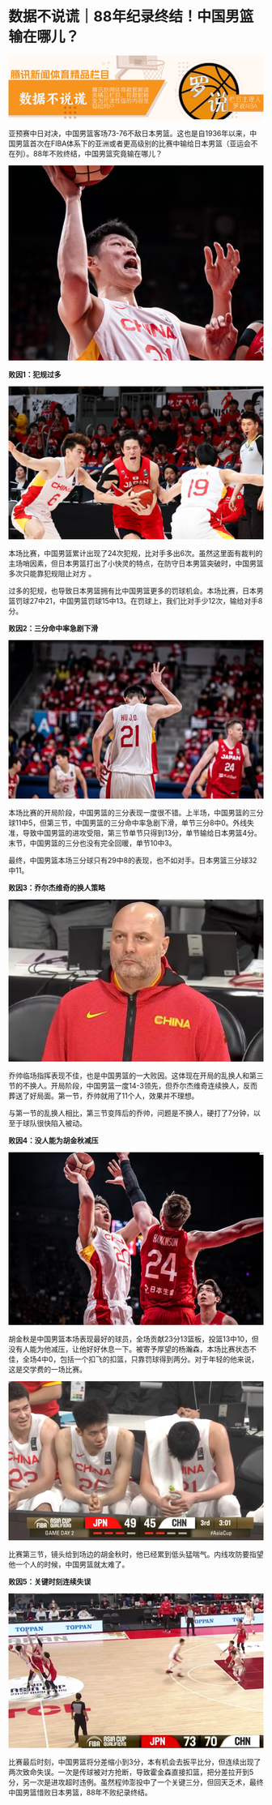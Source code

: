 # 数据不说谎｜88年纪录终结！中国男篮输在哪儿？

![1ae434eda560746a71862faac8322ad4.jpg](https://raw.githubusercontent.com/qqhsx/qqnews_image/main/2024/02/25/数据不说谎｜88年纪录终结！中国男篮输在哪儿？/1ae434eda560746a71862faac8322ad4.jpg)

亚预赛中日对决，中国男篮客场73-76不敌日本男篮。这也是自1936年以来，中国男篮首次在FIBA体系下的亚洲或者更高级别的比赛中输给日本男篮（亚运会不在列）。88年不败终结，中国男篮究竟输在哪儿？

![a9e695c1b8ac270de08ea108d9345fa6.jpg](https://raw.githubusercontent.com/qqhsx/qqnews_image/main/2024/02/25/数据不说谎｜88年纪录终结！中国男篮输在哪儿？/a9e695c1b8ac270de08ea108d9345fa6.jpg)

**败因1：犯规过多**

![4e686217d986a9994b6856fcbd49ae2e.jpg](https://raw.githubusercontent.com/qqhsx/qqnews_image/main/2024/02/25/数据不说谎｜88年纪录终结！中国男篮输在哪儿？/4e686217d986a9994b6856fcbd49ae2e.jpg)

本场比赛，中国男篮累计出现了24次犯规，比对手多出6次。虽然这里面有裁判的主场哨因素，但日本男篮打出了小快灵的特点，在防守日本男篮突破时，中国男篮多次只能靠犯规阻止对方
。

过多的犯规，也导致日本男篮拥有比中国男篮更多的罚球机会。本场比赛，日本男篮罚球27中21，中国男篮罚球15中13。在罚球上，我们比对手少12次，输给对手8分。

**败因2：三分命中率急剧下滑**

![17696d74a2aee54a7cb93b6861090365.jpg](https://raw.githubusercontent.com/qqhsx/qqnews_image/main/2024/02/25/数据不说谎｜88年纪录终结！中国男篮输在哪儿？/17696d74a2aee54a7cb93b6861090365.jpg)

本场比赛的开局阶段，中国男篮的三分表现一度很不错。上半场，中国男篮的三分球11中5，但第三节，中国男篮的三分命中率急剧下滑，单节三分8中0。外线失准，导致中国男篮的进攻受阻，第三节单节只得到13分，单节输给日本男篮4分。末节，中国男篮的三分也没有完全回暖，单节10中3。

最终，中国男篮本场三分球只有29中8的表现，也不如对手。日本男篮三分球32中11。

**败因3：乔尔杰维奇的换人策略**

![613e0c9753469dd7d17fa497682172ac.jpg](https://raw.githubusercontent.com/qqhsx/qqnews_image/main/2024/02/25/数据不说谎｜88年纪录终结！中国男篮输在哪儿？/613e0c9753469dd7d17fa497682172ac.jpg)

乔帅临场指挥表现不佳，也是中国男篮的一大败因。这体现在开局的乱换人和第三节的不换人。开局阶段，中国男篮一度14-3领先，但乔尔杰维奇连续换人，反而葬送了好局面。第一节，乔帅就用了11个人，效果并不理想。

与第一节的乱换人相比，第三节变阵后的乔帅，问题是不换人，硬打了7分钟，以至于球队很快陷入被动。

**败因4：没人能为胡金秋减压**

![a26a0508cf467e6e170c4f6b89005d46.jpg](https://raw.githubusercontent.com/qqhsx/qqnews_image/main/2024/02/25/数据不说谎｜88年纪录终结！中国男篮输在哪儿？/a26a0508cf467e6e170c4f6b89005d46.jpg)

胡金秋是中国男篮本场表现最好的球员，全场贡献23分13篮板，投篮13中10，但没有人能为他减压，让他好好休息一下。被寄予厚望的杨瀚森，本场比赛状态不佳，全场4中0，包括一个扣飞的扣篮，只靠罚球得到两分。对于年轻的他来说，这是交学费的一场比赛。

![e343bab80c8af5073bf2bce1525fb3d2.jpg](https://raw.githubusercontent.com/qqhsx/qqnews_image/main/2024/02/25/数据不说谎｜88年纪录终结！中国男篮输在哪儿？/e343bab80c8af5073bf2bce1525fb3d2.jpg)

比赛第三节，镜头给到场边的胡金秋时，他已经累到低头猛喘气。内线攻防要指望他一个人的时候，中国男篮就太难了。

**败因5：关键时刻连续失误**

![c5683cf122529591cff3b490baa73c05.jpg](https://raw.githubusercontent.com/qqhsx/qqnews_image/main/2024/02/25/数据不说谎｜88年纪录终结！中国男篮输在哪儿？/c5683cf122529591cff3b490baa73c05.jpg)

比赛最后时刻，中国男篮将分差缩小到3分，本有机会去扳平比分，但连续出现了两次致命失误。一次是传球被对方抢断，导致霍金森直接扣篮，把分差拉开到5分，另一次是进攻超时违例。虽然程帅澎投中了一个关键三分，但回天乏术，最终中国男篮惜败日本男篮，88年不败纪录终结。


